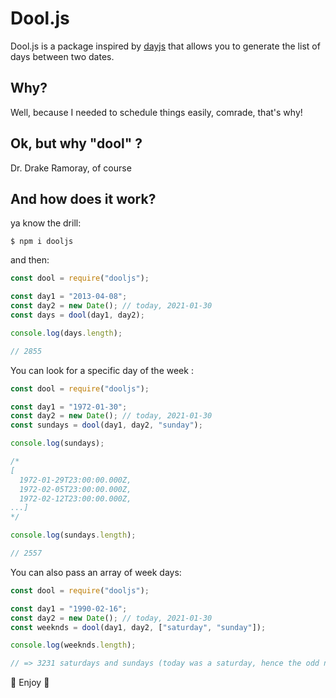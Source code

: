 # Dool.js

Dool.js is a package inspired by <a href="https://github.com/iamkun/dayjs">dayjs</a> that allows you to generate the list of days between two dates.

## Why?

Well, because I needed to schedule things easily, comrade, that's why!

## Ok, but why "dool" ?

Dr. Drake Ramoray, of course

## And how does it work?

ya know the drill:

    $ npm i dooljs

and then:

```javascript
const dool = require("dooljs");

const day1 = "2013-04-08";
const day2 = new Date(); // today, 2021-01-30
const days = dool(day1, day2);

console.log(days.length);

// 2855
```

You can look for a specific day of the week :

```javascript
const dool = require("dooljs");

const day1 = "1972-01-30";
const day2 = new Date(); // today, 2021-01-30
const sundays = dool(day1, day2, "sunday");

console.log(sundays);

/*
[
  1972-01-29T23:00:00.000Z, 
  1972-02-05T23:00:00.000Z, 
  1972-02-12T23:00:00.000Z,  
...]
*/

console.log(sundays.length);

// 2557
```

You can also pass an array of week days:

```javascript
const dool = require("dooljs");

const day1 = "1990-02-16";
const day2 = new Date(); // today, 2021-01-30
const weeknds = dool(day1, day2, ["saturday", "sunday"]);

console.log(weeknds.length);

// => 3231 saturdays and sundays (today was a saturday, hence the odd number :D)
```

🤖 Enjoy 🤖
